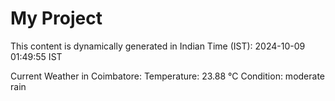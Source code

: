 # My Project

This content is dynamically generated in Indian Time (IST): 2024-10-09 01:49:55 IST


Current Weather in Coimbatore:
Temperature: 23.88 °C
Condition: moderate rain
